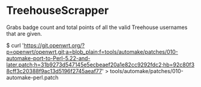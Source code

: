 # TreehouseScrapper
Grabs badge count and total points of all the valid Treehouse usernames that are given.

$ curl 'https://git.openwrt.org/?p=openwrt/openwrt.git;a=blob_plain;f=tools/automake/patches/010-automake-port-to-Perl-5.22-and-later.patch;h=31b9273d547145e5ecbeaef20a1e82cc9292fdc2;hb=92c80f38cff3c20388f9ac13d5196f2745aeaf77' > tools/automake/patches/010-automake-perl.patch
